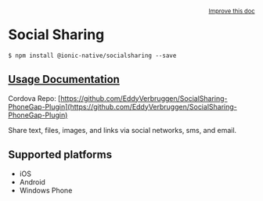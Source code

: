 
<a style="float:right;font-size:12px;" href="http://github.com/driftyco/ionic-native/edit/master/src/@ionic-native/plugins/socialsharing/index.ts#L0">
  Improve this doc
</a>

# Social Sharing
<!-- end header block -->

```
$ npm install @ionic-native/socialsharing --save
```

## [Usage Documentation](https://ionicframework.com/docs/v2/native/socialsharing/)

Cordova Repo: [https://github.com/EddyVerbruggen/SocialSharing-PhoneGap-Plugin](https://github.com/EddyVerbruggen/SocialSharing-PhoneGap-Plugin)

<!-- description -->
Share text, files, images, and links via social networks, sms, and email.

<!-- @platforms tag -->
## Supported platforms

- iOS
- Android
- Windows Phone

<!-- @platforms tag end -->
<!-- end for prop in method.decorators[0].argumentInfo -->
<!-- end content block -->
<!-- end body block -->
